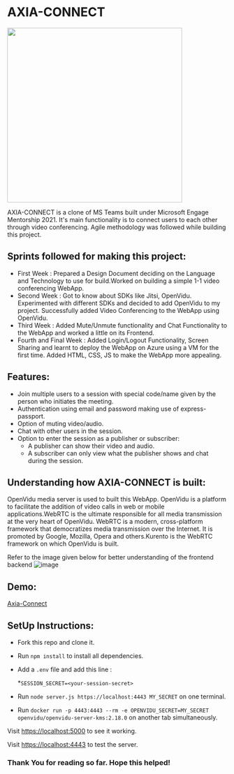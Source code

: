 
# AXIA-CONNECT

<a href="https://user-images.githubusercontent.com/55819643/125511246-3ffdc59d-b90a-49f9-9378-1a157b8bb446.jpg"><img src="https://user-images.githubusercontent.com/55819643/125511246-3ffdc59d-b90a-49f9-9378-1a157b8bb446.jpg" height="400" width="400" ></a>

AXIA-CONNECT is a clone of MS Teams built under Microsoft Engage Mentorship 2021. It's main functionality is to connect users to each other through video conferencing. Agile methodology was followed while building this project.

## Sprints followed for making this project:

* First Week : Prepared a Design Document deciding on the Language and Technology to use for build.Worked on building a simple 1-1 video conferencing WebApp.
* Second Week : Got to know about SDKs like Jitsi, OpenVidu. Experimented with different SDKs and decided to add OpenVidu to my project. Successfully added Video Conferencing to the WebApp using OpenVidu.
* Third Week : Added Mute/Unmute functionality and Chat Functionality to the WebApp and worked a little on its Frontend.
* Fourth and Final Week : Added Login/Logout Functionality, Screen Sharing and learnt to deploy the WebApp on Azure using a VM for the first time. Added HTML, CSS, JS to make the WebApp more appealing. 

## Features:

* Join multiple users to a session with special code/name given by the person who initiates the meeting.
* Authentication using email and password making use of express-passport.
* Option of muting video/audio.
* Chat with other users in the session.
* Option to enter the session as a publisher or subscriber:
  * A publisher can show their video and audio.
  * A subscriber can only view what the publisher shows and chat during the session.

## Understanding how AXIA-CONNECT is built:

OpenVidu media server is used to built this WebApp. OpenVidu is a platform to facilitate the addition of video calls in web or mobile applications.WebRTC is the ultimate responsible for all media transmission at the very heart of OpenVidu. WebRTC is a modern, cross-platform framework that democratizes media transmission over the Internet. It is promoted by Google, Mozilla, Opera and others.Kurento is the WebRTC framework on which OpenVidu is built. 

Refer to the image given below for better understanding of the frontend backend
![image](https://user-images.githubusercontent.com/55819643/125513075-ac9d8028-79f2-4257-ab13-5f2e0f9f5ed1.png)

## Demo:

<a href="https://youtu.be/fh3uXAQ4bAI">Axia-Connect</a> 

## SetUp Instructions:

* Fork this repo and clone it.

* Run `npm install` to install all dependencies.

* Add a `.env` file and add this line :

  *`SESSION_SECRET=<your-session-secret>`

* Run `node server.js https://localhost:4443 MY_SECRET` on one terminal.

* Run `docker run -p 4443:4443 --rm -e OPENVIDU_SECRET=MY_SECRET openvidu/openvidu-server-kms:2.18.0` on another tab simultaneously.

Visit <a href="https://localhost:5000">https://localhost:5000</a> to see it working.

Visit <a href="https://localhost:4443">https://localhost:4443</a> to test the server.

### Thank You for reading so far. Hope this helped!


